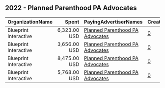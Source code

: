 ## 2022 - Planned Parenthood PA Advocates 
|OrganizationName|Spent|PayingAdvertiserNames|CreativeUrls|Impressions|Genders|AgeBrackets|CountryCodes|BillingAddresses|CandidateBallotInformation|
|:---|---:|:---|:---|---:|:---|:---|:---|:---|:---|
|Blueprint Interactive|6,323.00 USD|[Planned Parenthood PA Advocates](2022/Planned_Parenthood_PA_Advocates.md)|[0](https://www.snap.com/political-ads/asset/86fb67d7b173ebfadab8615153e9db2decea34f65bec8a390f01f9a087d89cf6?mediaType=mp4)|253,971|FEMALE|18-44|united states|"1220 19th Street NW,Washington,20036,US"||
|Blueprint Interactive|3,656.00 USD|[Planned Parenthood PA Advocates](2022/Planned_Parenthood_PA_Advocates.md)|[0](https://www.snap.com/political-ads/asset/86fb67d7b173ebfadab8615153e9db2decea34f65bec8a390f01f9a087d89cf6?mediaType=mp4)|82,274|FEMALE|18-34|united states|"1220 19th Street NW,Washington,20036,US"||
|Blueprint Interactive|8,475.00 USD|[Planned Parenthood PA Advocates](2022/Planned_Parenthood_PA_Advocates.md)|[0](https://www.snap.com/political-ads/asset/ab0c7080e681d0d1831fce093d646fd947775c9f037f38b2121bebf8f7625e52?mediaType=mp4)|427,049|FEMALE|18-44|united states|"1220 19th Street NW,Washington,20036,US"||
|Blueprint Interactive|5,768.00 USD|[Planned Parenthood PA Advocates](2022/Planned_Parenthood_PA_Advocates.md)|[0](https://www.snap.com/political-ads/asset/ab0c7080e681d0d1831fce093d646fd947775c9f037f38b2121bebf8f7625e52?mediaType=mp4)|154,928|FEMALE|18-34|united states|"1220 19th Street NW,Washington,20036,US"||
